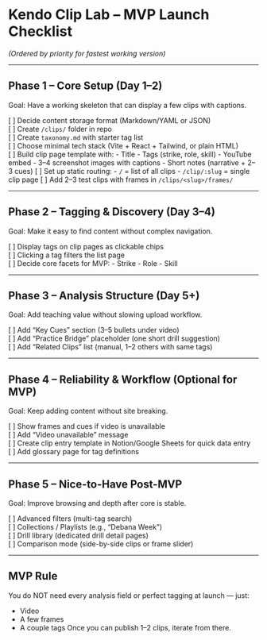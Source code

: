 # Kendo Clip Lab – MVP Launch Checklist
*(Ordered by priority for fastest working version)*

---

## Phase 1 – Core Setup (Day 1–2)
Goal: Have a working skeleton that can display a few clips with captions.

[ ] Decide content storage format (Markdown/YAML or JSON)  
[ ] Create `/clips/` folder in repo  
[ ] Create `taxonomy.md` with starter tag list  
[ ] Choose minimal tech stack (Vite + React + Tailwind, or plain HTML)  
[ ] Build clip page template with:
    - Title
    - Tags (strike, role, skill)
    - YouTube embed
    - 3–4 screenshot images with captions
    - Short notes (narrative + 2–3 cues)
[ ] Set up static routing:
    - `/` = list of all clips
    - `/clip/:slug` = single clip page
[ ] Add 2–3 test clips with frames in `/clips/<slug>/frames/`

---

## Phase 2 – Tagging & Discovery (Day 3–4)
Goal: Make it easy to find content without complex navigation.

[ ] Display tags on clip pages as clickable chips  
[ ] Clicking a tag filters the list page  
[ ] Decide core facets for MVP:
    - Strike
    - Role
    - Skill

---

## Phase 3 – Analysis Structure (Day 5+)
Goal: Add teaching value without slowing upload workflow.

[ ] Add “Key Cues” section (3–5 bullets under video)  
[ ] Add “Practice Bridge” placeholder (one short drill suggestion)  
[ ] Add “Related Clips” list (manual, 1–2 others with same tags)

---

## Phase 4 – Reliability & Workflow (Optional for MVP)
Goal: Keep adding content without site breaking.

[ ] Show frames and cues if video is unavailable  
[ ] Add “Video unavailable” message  
[ ] Create clip entry template in Notion/Google Sheets for quick data entry  
[ ] Add glossary page for tag definitions

---

## Phase 5 – Nice-to-Have Post-MVP
Goal: Improve browsing and depth after core is stable.

[ ] Advanced filters (multi-tag search)  
[ ] Collections / Playlists (e.g., “Debana Week”)  
[ ] Drill library (dedicated drill detail pages)  
[ ] Comparison mode (side-by-side clips or frame slider)

---

## MVP Rule
You do NOT need every analysis field or perfect tagging at launch — just:
- Video
- A few frames
- A couple tags
Once you can publish 1–2 clips, iterate from there.
